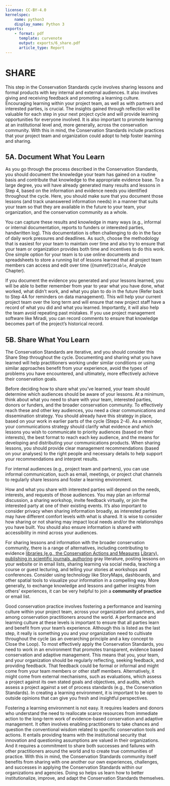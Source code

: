 ```yaml
---
license: CC-BY-4.0
kernelspec:
    name: python3
    display_name: Python 3
exports:
    - format: pdf
      template: curvenote
      output: exports/6_share.pdf
      article_type: Report
---
```


# SHARE
This step in the Conservation Standards cycle involves sharing lessons and formal products with key internal and external audiences. It also involves giving and receiving feedback and promoting a learning culture. Encouraging learning within your project team, as well as with partners and interested parties, is crucial. The insights gained through reflection will be valuable for each step in your next project cycle and will provide learning opportunities for everyone involved. It is also important to promote learning at an institutional level and, more generally, across the conservation community. With this in mind, the Conservation Standards include practices that your project team and organization could adopt to help foster learning and sharing.

## 5A. Document What You Learn
As you go through the process described in the Conservation Standards, you should document the knowledge your team has gained on a routine basis and contribute that knowledge to the appropriate evidence base. To a large degree, you will have already generated many results and lessons in Step 4, based on the information and evidence needs you identified throughout the cycle. Here, you should make sure that you document those lessons (and track unanswered information needs) in a manner that suits your team so that they are available in the future to your team, your organization, and the conservation community as a whole.

You can capture these results and knowledge in many ways (e.g., informal or internal documentation, reports to funders or interested parties, handwritten log). This documentation is often challenging to do in the face of daily work pressures and deadlines. As such, choose the methodology that is easiest for your team to maintain over time and also try to ensure that your team or organization provides both time and incentives to do this work. One simple option for your team is to use online documents and spreadsheets to store a running list of lessons learned that all project team members can access and edit over time ({numref}`23table`, Analyze Chapter).

If you document the evidence you generated and your lessons learned, you will be able to better remember from year to year what you have done, what worked, what didn’t work, and what you plan to do in the future (Refer back to Step 4A for reminders on data management). This will help your current project team over the long term and will ensure that new project staff have a record of what you did and what you learned. Importantly, it will also help the team avoid repeating past mistakes. If you use project management software like Miradi, you can record comments to ensure that knowledge becomes part of the project’s historical record.

## 5B. Share What You Learn
The Conservation Standards are iterative, and you should consider this Share Step throughout the cycle. Documenting and sharing what you have learned will help practitioners working under similar conditions or using similar approaches benefit from your experience, avoid the types of problems you have encountered, and ultimately, more effectively achieve their conservation goals.

Before deciding how to share what you've learned, your team should determine which audiences should be aware of your lessons. At a minimum, think about what you need to share with your team, interested parties, donors or funders, and the broader conservation community. To effectively reach these and other key audiences, you need a clear communications and dissemination strategy. You should already have this strategy in place, based on your work in earlier parts of the cycle (Steps 2-4). As a reminder, your communications strategy should clarify what evidence and which lessons you wish to communicate to priority audiences (based on their interests), the best format to reach each key audience, and the means for developing and distributing your communications products. When sharing lessons, you should provide clear management recommendations (based on your analyses) to the right people and necessary details to help support your recommendations and interpret results.

For internal audiences (e.g., project team and partners), you can use informal communication, such as email, meetings, or project chat channels to regularly share lessons and foster a learning environment.

How and what you share with interested parties will depend on the needs, interests, and requests of those audiences. You may plan an informal discussion, a sharing workshop, invite feedback virtually, or join the interested party at one of their existing events. It’s also important to consider privacy when sharing information broadly, as interested parties may have different comfort levels with what is shared. It is wise to consider how sharing or not sharing may impact local needs and/or the relationships you have built. You should also ensure information is shared with accessibility in mind across your audiences.

For sharing lessons and information with the broader conservation community, there is a range of alternatives, including contributing to evidence [libraries (e.g., the Conservation Actions and Measures](https://conservationstandards.org/library-item/caml/) [Library), publishing in scientific journals, authoring](https://conservationstandards.org/library-item/caml/) gray literature, posting lessons on your website or in email lists, sharing learning via social media, teaching a course or guest lecturing, and telling your stories at workshops and conferences. Consider using technology like StoryMaps, dashboards, and other spatial tools to visualize your information in a compelling way. More generally, to exchange knowledge and lessons and gather insights from others’ experiences, it can be very helpful to join a **community of practice** or email list.

Good conservation practice involves fostering a performance and learning culture within your project team, across your organization and partners, and among conservation practitioners around the world. A performance and learning culture at these levels is important to ensure that all parties learn and benefit from your team’s experience. Although this is listed as the last step, it really is something you and your organization need to cultivate throughout the cycle (as an overarching principle and a key concept to Close the Loop). To most effectively apply the Conservation Standards, you need to work in an environment that promotes transparent, evidence based conservation and adaptive management. This means that you, your team, and your organization should be regularly reflecting, seeking feedback, and providing feedback. That feedback could be formal or informal and might come from your team members or other staff members. Alternatively, it might come from external mechanisms, such as evaluations, which assess a project against its own stated goals and objectives, and audits, which assess a project against a set of process standards (e.g., the Conservation Standards). In creating a learning environment, it is important to be open to outside opinions that can give you fresh and insightful perspectives.

Fostering a learning environment is not easy. It requires leaders and donors who understand the need to reallocate scarce resources from immediate action to the long-term work of evidence-based conservation and adaptive management. It often involves enabling practitioners to take chances and question the conventional wisdom related to specific conservation tools and actions. It entails providing teams with the institutional security that innovation and questioning assumptions are valued in their organizations. And it requires a commitment to share both successes and failures with other practitioners around the world and to create true communities of practice. With this in mind, the Conservation Standards community itself benefits from sharing with one another our own experiences, challenges, and successes in applying the Conservation Standards within our organizations and agencies. Doing so helps us learn how to better institutionalize, improve, and adapt the Conservation Standards themselves.